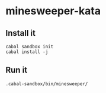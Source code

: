 # minesweeper-kata

## Install it

```
cabal sandbox init
cabal install -j
```

## Run it

```
.cabal-sandbox/bin/minesweeper/
```



